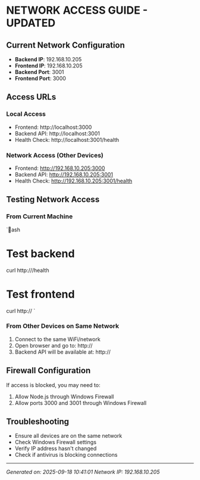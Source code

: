 # NETWORK ACCESS GUIDE - UPDATED

## Current Network Configuration
- **Backend IP**: 192.168.10.205
- **Frontend IP**: 192.168.10.205
- **Backend Port**: 3001
- **Frontend Port**: 3000

## Access URLs

### Local Access
- Frontend: http://localhost:3000
- Backend API: http://localhost:3001
- Health Check: http://localhost:3001/health

### Network Access (Other Devices)
- Frontend: http://192.168.10.205:3000
- Backend API: http://192.168.10.205:3001
- Health Check: http://192.168.10.205:3001/health

## Testing Network Access

### From Current Machine
`ash
# Test backend
curl http:///health

# Test frontend
curl http://
`

### From Other Devices on Same Network
1. Connect to the same WiFi/network
2. Open browser and go to: http://
3. Backend API will be available at: http://

## Firewall Configuration
If access is blocked, you may need to:
1. Allow Node.js through Windows Firewall
2. Allow ports 3000 and 3001 through Windows Firewall

## Troubleshooting
- Ensure all devices are on the same network
- Check Windows Firewall settings
- Verify IP address hasn't changed
- Check if antivirus is blocking connections

---
*Generated on: 2025-09-18 10:41:01*
*Network IP: 192.168.10.205*
